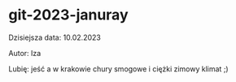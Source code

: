 # git-2023-januray

Dzisiejsza data: 10.02.2023




Autor: Iza

Lubię: jeść
a w krakowie chury smogowe i ciężki zimowy klimat ;)
